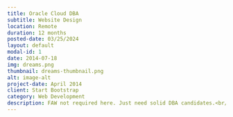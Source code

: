 ```yaml
---
title: Oracle Cloud DBA
subtitle: Website Design
location: Remote
duration: 12 months
posted-date: 03/25/2024
layout: default
modal-id: 1
date: 2014-07-18
img: dreams.png
thumbnail: dreams-thumbnail.png
alt: image-alt
project-date: April 2014
client: Start Bootstrap
category: Web Development
description: FAW not required here. Just need solid DBA candidates.<br/>This role will focus primarily on Tuning. They have reports from OTBI/FAW that is not working fast enough. Reports are taking 10-15 minutes. Need someone that can figure out the bottleneck and get the time down to 30 seconds ideally (Just need big improvement here).Admin/Tuning. True DBA.Candidates must have hands-on experience with Autonomous databases (ATP/ADW/etc.) Possible that the Autonomous DB experience could be under an “Applications DBA” or something different than Oracle DBA.<br/>Must have good DBA skills on app side (security of DBA, migrating object to product such as stored procedure- triggers-etc., database monitoring/proactive alerting, etc. <br/>Must have Oracle Cloud experience.
---
```

